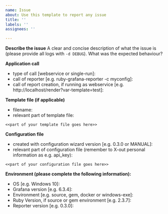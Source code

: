 ```yaml
---
name: Issue
about: Use this template to report any issue
title: ''
labels: ''
assignees: ''

---
```


**Describe the issue**
A clear and concise description of what the issue is (please provide all logs with `-d DEBUG`).
What was the expected behaviour?

**Application call**
 - type of call [webservice or single-run]: 
 - call of reporter [e.g. ruby-grafana-reporter -c myconfig]: 
 - call of report creation, if running as webservice [e.g. http://localhost/render?var-template=test]: 

**Template file (if applicable)**
 - filename: 
 - relevant part of template file:
```
<<part of your template file goes here>>
```

**Configuration file**
 - created with configuration wizard version [e.g. 0.3.0 or MANUAL]: 
 - relevant part of configuration file (remember to X-out personal information as e.g. api_key):
```
<<part of your configuration file goes here>>
```

**Environment (please complete the following information):**
 - OS [e.g. Windows 10]: 
 - Grafana version [e.g. 6.3.4]: 
 - Environment [e.g. source, gem, docker or windows-exe]: 
 - Ruby Version, if source or gem environment [e.g. 2.3.7]: 
 - Reporter version [e.g. 0.3.0]: 
